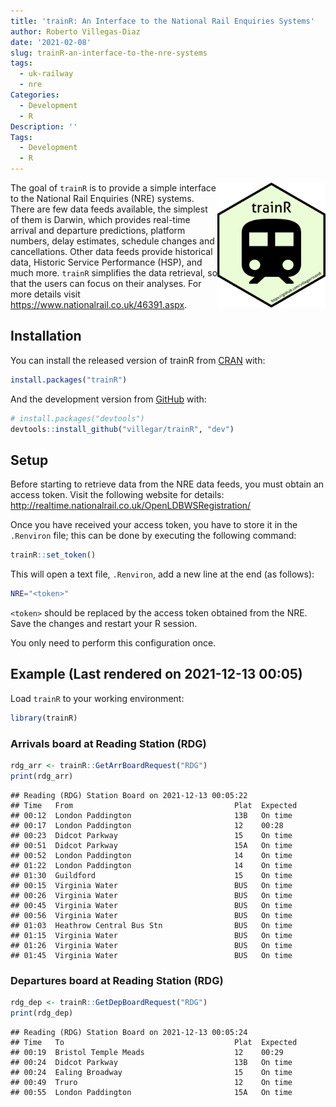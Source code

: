 ```yaml
---
title: 'trainR: An Interface to the National Rail Enquiries Systems'
author: Roberto Villegas-Diaz
date: '2021-02-08'
slug: trainR-an-interface-to-the-nre-systems
tags:
  - uk-railway
  - nre
Categories:
  - Development
  - R
Description: ''
Tags:
  - Development
  - R
---
```


<img src="https://raw.githubusercontent.com/villegar/trainR/main/inst/images/logo.png" alt="logo" align="right" height=200px/>

The goal of `trainR` is to provide a simple interface to the 
National Rail Enquiries (NRE) systems. There are few data feeds 
available, the simplest of them is Darwin, which provides real-time 
arrival and departure predictions, platform numbers, delay estimates, 
schedule changes and cancellations. Other data feeds provide historical 
data, Historic Service Performance (HSP), and much more. `trainR` 
simplifies the data retrieval, so that the users can focus on their 
analyses. For more details visit 
https://www.nationalrail.co.uk/46391.aspx.

## Installation

You can install the released version of trainR from [CRAN](https://CRAN.R-project.org) with:

``` r
install.packages("trainR")
```

And the development version from [GitHub](https://github.com/) with:

``` r
# install.packages("devtools")
devtools::install_github("villegar/trainR", "dev")
```

## Setup
Before starting to retrieve data from the NRE data feeds, you must obtain an access token. 
Visit the following website for details: http://realtime.nationalrail.co.uk/OpenLDBWSRegistration/

Once you have received your access token, you have to store it in the `.Renviron` file; this can be 
done by executing the following command:


```r
trainR::set_token()
```

This will open a text file, `.Renviron`, add a new line at the end (as follows):

```bash
NRE="<token>"
```

`<token>` should be replaced by the access token obtained from the NRE. Save the changes and restart 
your R session.

You only need to perform this configuration once.

## Example (Last rendered on 2021-12-13 00:05)

Load `trainR` to your working environment:

```r
library(trainR)
```

### Arrivals board at Reading Station (RDG)


```r
rdg_arr <- trainR::GetArrBoardRequest("RDG")
print(rdg_arr)
```

```
## Reading (RDG) Station Board on 2021-12-13 00:05:22
## Time   From                                    Plat  Expected
## 00:12  London Paddington                       13B   On time
## 00:17  London Paddington                       12    00:28
## 00:23  Didcot Parkway                          15    On time
## 00:51  Didcot Parkway                          15A   On time
## 00:52  London Paddington                       14    On time
## 01:22  London Paddington                       14    On time
## 01:30  Guildford                               15    On time
## 00:15  Virginia Water                          BUS   On time
## 00:26  Virginia Water                          BUS   On time
## 00:45  Virginia Water                          BUS   On time
## 00:56  Virginia Water                          BUS   On time
## 01:03  Heathrow Central Bus Stn                BUS   On time
## 01:15  Virginia Water                          BUS   On time
## 01:26  Virginia Water                          BUS   On time
## 01:45  Virginia Water                          BUS   On time
```

### Departures board at Reading Station (RDG)


```r
rdg_dep <- trainR::GetDepBoardRequest("RDG")
print(rdg_dep)
```

```
## Reading (RDG) Station Board on 2021-12-13 00:05:24
## Time   To                                      Plat  Expected
## 00:19  Bristol Temple Meads                    12    00:29
## 00:24  Didcot Parkway                          13B   On time
## 00:24  Ealing Broadway                         15    On time
## 00:49  Truro                                   12    On time
## 00:55  London Paddington                       15A   On time
```
